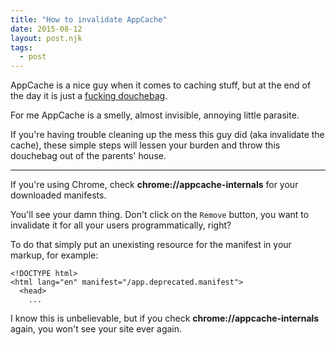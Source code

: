 ```yaml
---
title: "How to invalidate AppCache"
date: 2015-08-12
layout: post.njk
tags:
  - post
---
```



AppCache is a nice guy when it comes to caching stuff, but at the end of the day it is just a [fucking douchebag](http://alistapart.com/article/application-cache-is-a-douchebag).

For me AppCache is a smelly, almost invisible, annoying little parasite.

If you're having trouble cleaning up the mess this guy did (aka invalidate the cache), these simple steps will lessen your burden and throw this douchebag out of the parents' house.

---

If you're using Chrome, check **chrome://appcache-internals** for your downloaded manifests.

You'll see your damn thing. Don't click on the `Remove` button, you want to invalidate it for all your users programmatically, right?

To do that simply put an unexisting resource for the manifest in your markup, for example:

```
<!DOCTYPE html>
<html lang="en" manifest="/app.deprecated.manifest">
  <head>
    ...
```

I know this is unbelievable, but if you check **chrome://appcache-internals** again, you won't see your site ever again.
